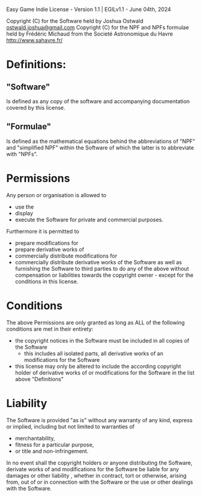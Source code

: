 Easy Game Indie License - Version 1.1 | EGILv1.1 - June 04th, 2024

Copyright (C) for the Software held by Joshua Ostwald <ostwald.joshua@gmail.com>
Copyright (C) for the NPF and NPFs formulae held by Frédéric Michaud from the Societé Astronomique du Havre <http://www.sahavre.fr/>


# Definitions:
## "Software" 
Is defined as any copy of the software and accompanying documentation covered by
this license.

## "Formulae"
Is defined as the mathematical equations behind the abbreviations of "NPF" and "simplified NPF" within the Software of which the latter is to abbreviate with "NPFs".


# Permissions
Any person or organisation is allowed to
- use the
- display
- execute
the Software for private and commercial purposes.

Furthermore it is permitted to
- prepare modifications for
- prepare derivative works of
- commercially distribute modifications for
- commercially distribute derivative works of
the Software as well as furnishing the Software to third parties to do any of the above without compensation or liabilities towards the copyright owner - except for the conditions in this license.


# Conditions
The above Permissions are only granted as long as ALL of the following conditions are met in their entirety:
- the copyright notices in the Software must be included in all copies of the Software
  - this includes all isolated parts, all derivative works of an modifications for the Software
- this license may only be altered to include the according copyright holder of derivative works of or modifications for the Software in the list above "Definitions"

 
# Liability 
The Software is provided "as is" without any warranty of any kind, express or implied, including but not limited to warranties of
- merchantability,
- fitness for a particular purpose,
- or title and non-infringement.

In no event shall the copyright holders or anyone distributing the Software, derivate works of and modifications for the Software be liable for any
damages or other liability , whether in contract, tort or otherwise, arising from, out of or in connection with the Software or the use or other dealings with the Software.